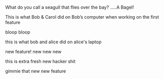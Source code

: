 
What do you call a seagull that flies over the bay?
.....A Bagel!

This is what Bob & Carol did on Bob’s computer when working on the first feature

bloop bloop 

this is what bob and alice did on alice's laptop

new feature! new new new 

this is extra fresh new hacker shit 

gimmie that new new feature